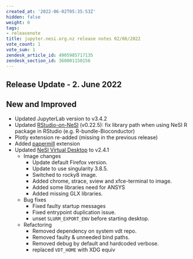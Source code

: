 ```yaml
---
created_at: '2022-06-02T05:35:53Z'
hidden: false
weight: 0
tags:
- releasenote
title: jupyter.nesi.org.nz release notes 02/06/2022
vote_count: 1
vote_sum: 1
zendesk_article_id: 4905985717135
zendesk_section_id: 360001150156
---
```


## Release Update - 2. June 2022

## New and Improved

- Updated JupyterLab version to v3.4.2
- Updated [RStudio-on-NeSI](../../Scientific_Computing/Interactive_computing_using_Jupyter/RStudio_via_Jupyter_on_NeSI.md) (v0.22.5): fix library path when using NeSI R package in RStudio (e.g. R-bundle-Bioconductor)
- Plotly extension re-added (missing in the previous release)
- Added [papermill](https://pypi.org/project/papermill/) extension
- Updated [NeSI Virtual Desktop](../../Scientific_Computing/Interactive_computing_using_Jupyter/Virtual_Desktop_via_Jupyter_on_NeSI.md) to v2.4.1
    - Image changes
        - Update default Firefox version.
        - Update to use singularity 3.8.5.
        - Switched to rocky8 image.
        - Added chrome, strace, sview and xfce-terminal to image.
        - Added some libraries need for ANSYS
        - Added missing GLX libraries.
    - Bug fixes
        - Fixed faulty startup messages
        - Fixed entrypoint duplication issue.
        - unset `SLURM_EXPORT_ENV` before starting desktop.
    - Refactoring
        - Removed dependency on system vdt repo.
        - Removed faulty & unneeded bind paths.
        - Removed debug by default and hardcoded verbose.
        - replaced `VDT_HOME` with XDG equiv
